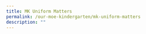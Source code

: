 ```yaml
---
title: MK Uniform Matters
permalink: /our-moe-kindergarten/mk-uniform-matters
description: ""
---
```

